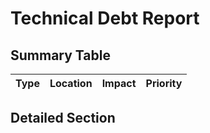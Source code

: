 # Technical Debt Report

## Summary Table

| Type | Location | Impact | Priority |
|------|-----------|--------|----------|

## Detailed Section

